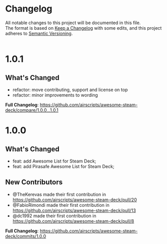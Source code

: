 # Changelog
All notable changes to this project will be documented in this file.  
The format is based on [Keep a Changelog](https://keepachangelog.com/en/1.0.0/) with some edits,
and this project adheres to [Semantic Versioning](https://semver.org/spec/v2.0.0.html).  
&nbsp;

# 1.0.1

## What's Changed
* refactor: move contributing, support and license on top
* refactor: minor improvements to wording

**Full Changelog**: https://github.com/airscripts/awesome-steam-deck/compare/1.0.0...1.0.1

# 1.0.0

## What's Changed
* feat: add Awesome List for Steam Deck;
* feat: add Pirasafe Awesome List for Steam Deck;

## New Contributors
* @TheKerevas made their first contribution in https://github.com/airscripts/awesome-steam-deck/pull/20
* @FabioRimondi made their first contribution in https://github.com/airscripts/awesome-steam-deck/pull/13
* @dc1992 made their first contribution in https://github.com/airscripts/awesome-steam-deck/pull/8

**Full Changelog**: https://github.com/airscripts/awesome-steam-deck/commits/1.0.0
